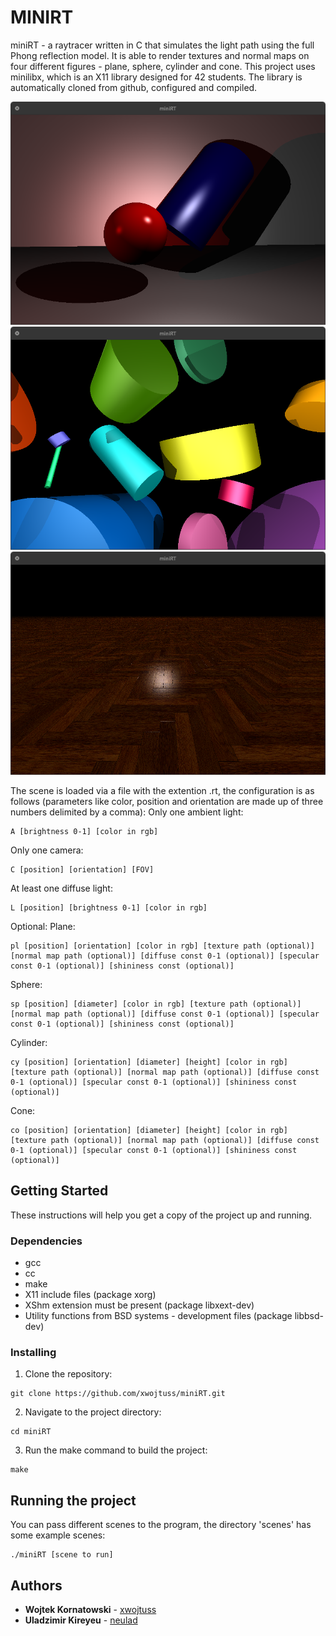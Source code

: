# MINIRT

miniRT - a raytracer written in C that simulates the light path using the full Phong reflection model. It is able to render textures and normal maps on four different figures - plane, sphere, cylinder and cone.
This project uses minilibx, which is an X11 library designed for 42 students. The library is automatically cloned from github, configured and compiled.

![all](https://github.com/xwojtuss/miniRT/blob/main/renders/all.png)
![cylinders](https://github.com/xwojtuss/miniRT/blob/main/renders/cylinders.png)
![parquet](https://github.com/xwojtuss/miniRT/blob/main/renders/parquet.png)

The scene is loaded via a file with the extention .rt, the configuration is as follows (parameters like color, position and orientation are made up of three numbers delimited by a comma):
Only one ambient light:
```
A [brightness 0-1] [color in rgb]
```
Only one camera:
```
C [position] [orientation] [FOV]
```
At least one diffuse light:
```
L [position] [brightness 0-1] [color in rgb]
```
Optional:
Plane:
```
pl [position] [orientation] [color in rgb] [texture path (optional)] [normal map path (optional)] [diffuse const 0-1 (optional)] [specular const 0-1 (optional)] [shininess const (optional)]
```
Sphere:
```
sp [position] [diameter] [color in rgb] [texture path (optional)] [normal map path (optional)] [diffuse const 0-1 (optional)] [specular const 0-1 (optional)] [shininess const (optional)]
```
Cylinder:
```
cy [position] [orientation] [diameter] [height] [color in rgb] [texture path (optional)] [normal map path (optional)] [diffuse const 0-1 (optional)] [specular const 0-1 (optional)] [shininess const (optional)]
```
Cone:
```
co [position] [orientation] [diameter] [height] [color in rgb] [texture path (optional)] [normal map path (optional)] [diffuse const 0-1 (optional)] [specular const 0-1 (optional)] [shininess const (optional)]
```

## Getting Started

These instructions will help you get a copy of the project up and running.

### Dependencies

- gcc
- cc
- make
- X11 include files (package xorg)
- XShm extension must be present (package libxext-dev)
- Utility functions from BSD systems - development files (package libbsd-dev)

### Installing

1. Clone the repository:
```
git clone https://github.com/xwojtuss/miniRT.git
```

2. Navigate to the project directory:
```
cd miniRT
```

3. Run the make command to build the project:
```
make
```

## Running the project

You can pass different scenes to the program, the directory 'scenes' has some example scenes:
```
./miniRT [scene to run]
```

## Authors

* **Wojtek Kornatowski** - [xwojtuss](https://github.com/xwojtuss)
* **Uladzimir Kireyeu** - [neulad](https://github.com/neulad)
